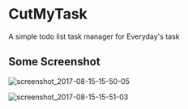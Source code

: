 # CutMyTask
A simple todo list task manager for Everyday's task

## Some Screenshot

![screenshot_2017-08-15-15-50-05](https://user-images.githubusercontent.com/18065424/29311384-9c5b347c-81d3-11e7-8bf4-2b8c4a6d2717.png)

![screenshot_2017-08-15-15-51-03](https://user-images.githubusercontent.com/18065424/29311387-9fa73400-81d3-11e7-9c4d-a407cb664248.png)
